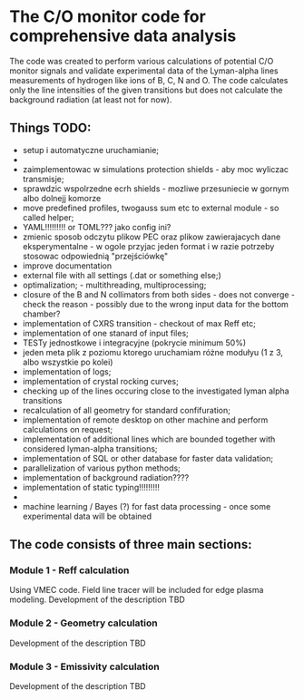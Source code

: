 # The C/O monitor code for comprehensive data analysis

The code was created to perform various calculations of potential C/O monitor signals and validate experimental data of the Lyman-alpha lines measurements of hydrogen like ions of B, C, N and O. The code calculates only the line intensities of the given transitions but does not calculate the background radiation (at least not for now).

## Things TODO:
- setup i automatyczne uruchamianie;
- 
- zaimplementowac w simulations protection shields - aby moc wyliczac transmisje; 
- sprawdzic wspolrzedne ecrh shields - mozliwe przesuniecie w gornym albo dolnejj komorze
- move predefined profiles, twogauss sum etc to external module - so called helper; 
- YAML!!!!!!!!! or TOML??? jako config ini?
- zmienic sposob odczytu plikow PEC oraz plikow zawierajacych dane eksperymentalne -  w ogole przyjac jeden format i w razie potrzeby stosowac odpowiednią "przejściówkę"
- improve documentation
- external file with all settings (.dat or something else;)
- optimalization; - multithreading, multiprocessing;
- closure of the B and N collimators from both sides - does not converge - check the reason - possibly due to the wrong input data for the bottom chamber?
- implementation of CXRS transition - checkout of max Reff etc;
- implementation of one stanard of input files;
- TESTy jednostkowe i integracyjne (pokrycie minimum 50%)
- jeden meta plik z poziomu ktorego uruchamiam różne modułyu (1 z 3, albo wszystkie po kolei)
- implementation of logs;
- implementation of crystal rocking curves;
- checking up of the lines occuring close to the investigated lyman alpha transitions 
- recalculation of all geometry for standard confifuration; 
- implementation of remote desktop on other machine and perform calculations on request; 
- implementation of additional lines which are bounded together with considered lyman-alpha transitions;
- implementation of SQL or other database for faster data validation;
- parallelization of various python methods;
- implementation of background radiation????
- implementation of static typing!!!!!!!!!
-
- machine learning / Bayes (?) for fast data processing - once some experimental data will be obtained

## The code consists of three main sections:
### Module 1 - Reff calculation
Using VMEC code. Field line tracer will be included for edge plasma modeling.
Development of the description TBD

### Module 2 - Geometry calculation
Development of the description TBD 

### Module 3 - Emissivity calculation
Development of the description TBD
